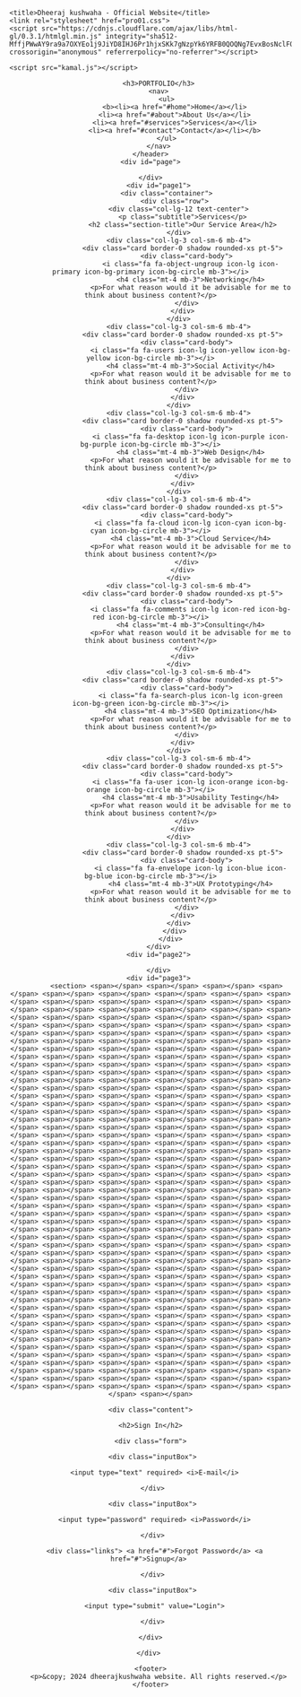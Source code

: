 <!DOCTYPE html>
<html lang="en">
<head>
   
    <title>Dheeraj kushwaha - Official Website</title>
    <link rel="stylesheet" href="pro01.css">
    <script src="https://cdnjs.cloudflare.com/ajax/libs/html-gl/0.3.1/htmlgl.min.js" integrity="sha512-MffjPWwAY9ra9a7OXYEo1j9JiYD8IHJ6Pr1hjxSKk7gNzpYk6YRFB0QOQNg7EvxBosNclFOjl7Fe+1cMGI3rEA==" crossorigin="anonymous" referrerpolicy="no-referrer"></script>
    
    <script src="kamal.js"></script>
</head>
<body>
    <header>
        
        <h3>PORTFOLIO</h3>
        <nav>
            <ul>
                <b><li><a href="#home">Home</a></li>
                <li><a href="#about">About Us</a></li>
                <li><a href="#services">Services</a></li>
                <li><a href="#contact">Contact</a></li></b>
            </ul>
        </nav>
    </header>
    <div id="page">
         
    </div>
        <div id="page1">
            <div class="container">
                <div class="row">
                  <div class="col-lg-12 text-center">
                    <p class="subtitle">Services</p>
                    <h2 class="section-title">Our Service Area</h2>
                  </div>
                  <div class="col-lg-3 col-sm-6 mb-4">
                    <div class="card border-0 shadow rounded-xs pt-5">
                      <div class="card-body">
                        <i class="fa fa-object-ungroup icon-lg icon-primary icon-bg-primary icon-bg-circle mb-3"></i>
                        <h4 class="mt-4 mb-3">Networking</h4>
                        <p>For what reason would it be advisable for me to think about business content?</p>
                      </div>
                    </div>
                  </div>
                  <div class="col-lg-3 col-sm-6 mb-4">
                    <div class="card border-0 shadow rounded-xs pt-5">
                      <div class="card-body">
                        <i class="fa fa-users icon-lg icon-yellow icon-bg-yellow icon-bg-circle mb-3"></i>
                        <h4 class="mt-4 mb-3">Social Activity</h4>
                        <p>For what reason would it be advisable for me to think about business content?</p>
                      </div>
                    </div>
                  </div>
                  <div class="col-lg-3 col-sm-6 mb-4">
                    <div class="card border-0 shadow rounded-xs pt-5">
                      <div class="card-body">
                        <i class="fa fa-desktop icon-lg icon-purple icon-bg-purple icon-bg-circle mb-3"></i>
                        <h4 class="mt-4 mb-3">Web Design</h4>
                        <p>For what reason would it be advisable for me to think about business content?</p>
                      </div>
                    </div>
                  </div>
                  <div class="col-lg-3 col-sm-6 mb-4">
                    <div class="card border-0 shadow rounded-xs pt-5">
                      <div class="card-body">
                        <i class="fa fa-cloud icon-lg icon-cyan icon-bg-cyan icon-bg-circle mb-3"></i>
                        <h4 class="mt-4 mb-3">Cloud Service</h4>
                        <p>For what reason would it be advisable for me to think about business content?</p>
                      </div>
                    </div>
                  </div>
                  <div class="col-lg-3 col-sm-6 mb-4">
                    <div class="card border-0 shadow rounded-xs pt-5">
                      <div class="card-body">
                        <i class="fa fa-comments icon-lg icon-red icon-bg-red icon-bg-circle mb-3"></i>
                        <h4 class="mt-4 mb-3">Consulting</h4>
                        <p>For what reason would it be advisable for me to think about business content?</p>
                      </div>
                    </div>
                  </div>
                  <div class="col-lg-3 col-sm-6 mb-4">
                    <div class="card border-0 shadow rounded-xs pt-5">
                      <div class="card-body">
                        <i class="fa fa-search-plus icon-lg icon-green icon-bg-green icon-bg-circle mb-3"></i>
                        <h4 class="mt-4 mb-3">SEO Optimization</h4>
                        <p>For what reason would it be advisable for me to think about business content?</p>
                      </div>
                    </div>
                  </div>
                  <div class="col-lg-3 col-sm-6 mb-4">
                    <div class="card border-0 shadow rounded-xs pt-5">
                      <div class="card-body">
                        <i class="fa fa-user icon-lg icon-orange icon-bg-orange icon-bg-circle mb-3"></i>
                        <h4 class="mt-4 mb-3">Usability Testing</h4>
                        <p>For what reason would it be advisable for me to think about business content?</p>
                      </div>
                    </div>
                  </div>
                  <div class="col-lg-3 col-sm-6 mb-4">
                    <div class="card border-0 shadow rounded-xs pt-5">
                      <div class="card-body">
                        <i class="fa fa-envelope icon-lg icon-blue icon-bg-blue icon-bg-circle mb-3"></i>
                        <h4 class="mt-4 mb-3">UX Prototyping</h4>
                        <p>For what reason would it be advisable for me to think about business content?</p>
                      </div>
                    </div>
                  </div>
                </div>
              </div>
        </div>
        <div id="page2">
            
        </div>
        <div id="page3">
            <section> <span></span> <span></span> <span></span> <span></span> <span></span> <span></span> <span></span> <span></span> <span></span> <span></span> <span></span> <span></span> <span></span> <span></span> <span></span> <span></span> <span></span> <span></span> <span></span> <span></span> <span></span> <span></span> <span></span> <span></span> <span></span> <span></span> <span></span> <span></span> <span></span> <span></span> <span></span> <span></span> <span></span> <span></span> <span></span> <span></span> <span></span> <span></span> <span></span> <span></span> <span></span> <span></span> <span></span> <span></span> <span></span> <span></span> <span></span> <span></span> <span></span> <span></span> <span></span> <span></span> <span></span> <span></span> <span></span> <span></span> <span></span> <span></span> <span></span> <span></span> <span></span> <span></span> <span></span> <span></span> <span></span> <span></span> <span></span> <span></span> <span></span> <span></span> <span></span> <span></span> <span></span> <span></span> <span></span> <span></span> <span></span> <span></span> <span></span> <span></span> <span></span> <span></span> <span></span> <span></span> <span></span> <span></span> <span></span> <span></span> <span></span> <span></span> <span></span> <span></span> <span></span> <span></span> <span></span> <span></span> <span></span> <span></span> <span></span> <span></span> <span></span> <span></span> <span></span> <span></span> <span></span> <span></span> <span></span> <span></span> <span></span> <span></span> <span></span> <span></span> <span></span> <span></span> <span></span> <span></span> <span></span> <span></span> <span></span> <span></span> <span></span> <span></span> <span></span> <span></span> <span></span> <span></span> <span></span> <span></span> <span></span> <span></span> <span></span> <span></span> <span></span> <span></span> <span></span> <span></span> <span></span> <span></span> <span></span> <span></span> <span></span> <span></span> <span></span> <span></span> <span></span> <span></span> <span></span> <span></span> <span></span> <span></span> <span></span> <span></span> <span></span> <span></span> <span></span> <span></span> <span></span> <span></span> <span></span> <span></span> <span></span> <span></span> <span></span> <span></span> <span></span> <span></span> <span></span> <span></span> <span></span> <span></span> <span></span> <span></span> <span></span> <span></span> <span></span> <span></span> <span></span> <span></span> <span></span> <span></span> <span></span> <span></span> <span></span> <span></span> <span></span> <span></span> <span></span> <span></span> <span></span> <span></span> <span></span> <span></span> <span></span> <span></span> <span></span> <span></span> <span></span> <span></span> <span></span> <span></span> <span></span> <span></span> <span></span> <span></span> <span></span> <span></span> <span></span> <span></span> <span></span> <span></span> <span></span> <span></span> <span></span> <span></span> <span></span> <span></span> <span></span> <span></span> <span></span> <span></span> <span></span> <span></span> <span></span> <span></span> <span></span> <span></span> <span></span> <span></span> <span></span> <span></span> <span></span> <span></span> <span></span> <span></span> <span></span> <span></span> <span></span> <span></span> <span></span> <span></span> <span></span> <span></span> <span></span> <span></span> <span></span> <span></span> <span></span> <span></span> <span></span> <span></span> <span></span> <span></span> <span></span> <span></span> <span></span> <span></span> <span></span> <span></span> <span></span> <span></span>
             

   <div class="signin"> 

    <div class="content">
    
     <h2>Sign In</h2> 

     <div class="form"> 

      <div class="inputBox"> 

       <input type="text" required> <i>E-mail</i> 

      </div> 

      <div class="inputBox"> 

       <input type="password" required> <i>Password</i> 

      </div> 

      <div class="links"> <a href="#">Forgot Password</a> <a href="#">Signup</a> 

      </div> 

      <div class="inputBox"> 

       <input type="submit" value="Login"> 

      </div> 

     </div> 

    </div> 

   </div> 

  </section>
        </div>

    
    <footer>
        <p>&copy; 2024 dheerajkushwaha website. All rights reserved.</p>
    </footer>
</body>
</html>
